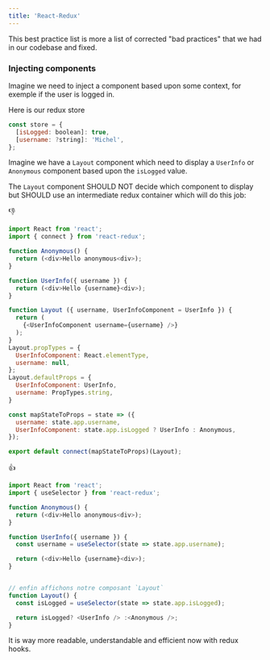 ```yaml
---
title: 'React-Redux'
---
```


This best practice list is more a list of corrected "bad practices" that we had in our codebase and fixed.

### Injecting components

Imagine we need to inject a component based upon some context, for exemple if the user is logged in.

Here is our redux store

```js
const store = {
  [isLogged: boolean]: true,
  [username: ?string]: 'Michel',
};
```

Imagine we have a `Layout` component which need to display a `UserInfo` or `Anonymous` component based upon the `isLogged` value.

The `Layout` component SHOULD NOT decide which component to display but SHOULD use an intermediate redux container which will do this job:

👎

```js
import React from 'react';
import { connect } from 'react-redux';

function Anonymous() {
  return (<div>Hello anonymous<div>);
}

function UserInfo({ username }) {
  return (<div>Hello {username}<div>);
}

function Layout ({ username, UserInfoComponent = UserInfo }) {
  return (
    {<UserInfoComponent username={username} />}
  );
}
Layout.propTypes = {
  UserInfoComponent: React.elementType,
  username: null,
};
Layout.defaultProps = {
  UserInfoComponent: UserInfo,
  username: PropTypes.string,
}

const mapStateToProps = state => ({
  username: state.app.username,
  UserInfoComponent: state.app.isLogged ? UserInfo : Anonymous,
});

export default connect(mapStateToProps)(Layout);
```

👍

```js
import React from 'react';
import { useSelector } from 'react-redux';

function Anonymous() {
  return (<div>Hello anonymous<div>);
}

function UserInfo({ username }) {
  const username = useSelector(state => state.app.username);

  return (<div>Hello {username}<div>);
}


// enfin affichons notre composant `Layout`
function Layout() {
  const isLogged = useSelector(state => state.app.isLogged);

  return isLogged? <UserInfo /> :<Anonymous />;
}
```

It is way more readable, understandable and efficient now with redux hooks.
